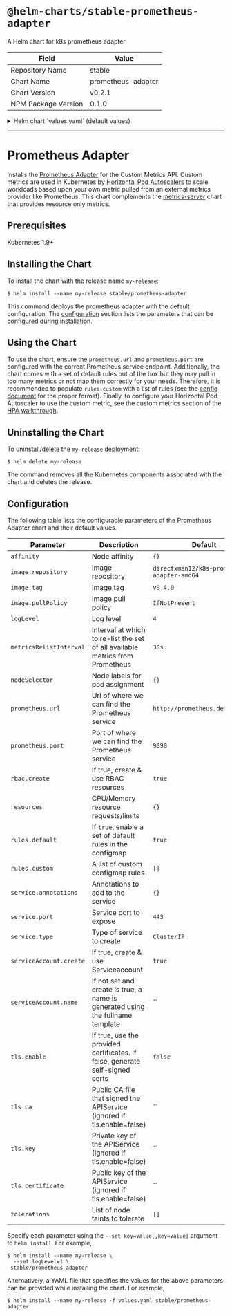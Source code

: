 # `@helm-charts/stable-prometheus-adapter`

A Helm chart for k8s prometheus adapter

| Field               | Value              |
| ------------------- | ------------------ |
| Repository Name     | stable             |
| Chart Name          | prometheus-adapter |
| Chart Version       | v0.2.1             |
| NPM Package Version | 0.1.0              |

<details>

<summary>Helm chart `values.yaml` (default values)</summary>

```yaml
# Default values for k8s-prometheus-adapter..
affinity: {}

image:
  repository: directxman12/k8s-prometheus-adapter-amd64
  tag: v0.4.0
  pullPolicy: IfNotPresent

logLevel: 4

metricsRelistInterval: 30s

nodeSelector: {}

# Url to access prometheus
prometheus:
  url: http://prometheus.default.svc
  port: 9090

replicas: 1

rbac:
  # Specifies whether RBAC resources should be created
  create: true

serviceAccount:
  # Specifies whether a service account should be created
  create: true
  # The name of the service account to use.
  # If not set and create is true, a name is generated using the fullname template
  name:

resources:
  # requests:
  #   cpu: 100m
  #   memory: 128Mi
  # limits:
  #   cpu: 100m
  #   memory: 128Mi

rules:
  default: true
  custom: []
# - seriesQuery: '{__name__=~"^some_metric_count$"}'
#   resources:
#     template: <<.Resource>>
#   name:
#     matches: ""
#     as: "my_custom_metric"
#   metricsQuery: sum(<<.Series>>{<<.LabelMatchers>>}) by (<<.GroupBy>>)

service:
  annotations: {}
  port: 443
  type: ClusterIP

tls:
  enable: false
  ca: |-
    # Public CA file that signed the APIService
  key: |-
    # Private key of the APIService
  certificate: |-
    # Public key of the APIService

tolerations: []
```

</details>

---

# Prometheus Adapter

Installs the [Prometheus Adapter](https://github.com/DirectXMan12/k8s-prometheus-adapter) for the Custom Metrics API. Custom metrics are used in Kubernetes by [Horizontal Pod Autoscalers](https://kubernetes.io/docs/tasks/run-application/horizontal-pod-autoscale/) to scale workloads based upon your own metric pulled from an external metrics provider like Prometheus. This chart complements the [metrics-server](https://github.com/helm/charts/tree/master/stable/metrics-server) chart that provides resource only metrics.

## Prerequisites

Kubernetes 1.9+

## Installing the Chart

To install the chart with the release name `my-release`:

```console
$ helm install --name my-release stable/prometheus-adapter
```

This command deploys the prometheus adapter with the default configuration. The [configuration](#configuration) section lists the parameters that can be configured during installation.

## Using the Chart

To use the chart, ensure the `prometheus.url` and `prometheus.port` are configured with the correct Prometheus service endpoint. Additionally, the chart comes with a set of default rules out of the box but they may pull in too many metrics or not map them correctly for your needs. Therefore, it is recommended to populate `rules.custom` with a list of rules (see the [config document](https://github.com/DirectXMan12/k8s-prometheus-adapter/blob/master/docs/config.md) for the proper format). Finally, to configure your Horizontal Pod Autoscaler to use the custom metric, see the custom metrics section of the [HPA walkthrough](https://kubernetes.io/docs/tasks/run-application/horizontal-pod-autoscale-walkthrough/#autoscaling-on-multiple-metrics-and-custom-metrics).

## Uninstalling the Chart

To uninstall/delete the `my-release` deployment:

```console
$ helm delete my-release
```

The command removes all the Kubernetes components associated with the chart and deletes the release.

## Configuration

The following table lists the configurable parameters of the Prometheus Adapter chart and their default values.

| Parameter               | Description                                                                    | Default                                     |
| ----------------------- | ------------------------------------------------------------------------------ | ------------------------------------------- |
| `affinity`              | Node affinity                                                                  | `{}`                                        |
| `image.repository`      | Image repository                                                               | `directxman12/k8s-prometheus-adapter-amd64` |
| `image.tag`             | Image tag                                                                      | `v0.4.0`                                    |
| `image.pullPolicy`      | Image pull policy                                                              | `IfNotPresent`                              |
| `logLevel`              | Log level                                                                      | `4`                                         |
| `metricsRelistInterval` | Interval at which to re-list the set of all available metrics from Prometheus  | `30s`                                       |
| `nodeSelector`          | Node labels for pod assignment                                                 | `{}`                                        |
| `prometheus.url`        | Url of where we can find the Prometheus service                                | `http://prometheus.default.svc`             |
| `prometheus.port`       | Port of where we can find the Prometheus service                               | `9090`                                      |
| `rbac.create`           | If true, create & use RBAC resources                                           | `true`                                      |
| `resources`             | CPU/Memory resource requests/limits                                            | `{}`                                        |
| `rules.default`         | If `true`, enable a set of default rules in the configmap                      | `true`                                      |
| `rules.custom`          | A list of custom configmap rules                                               | `[]`                                        |
| `service.annotations`   | Annotations to add to the service                                              | `{}`                                        |
| `service.port`          | Service port to expose                                                         | `443`                                       |
| `service.type`          | Type of service to create                                                      | `ClusterIP`                                 |
| `serviceAccount.create` | If true, create & use Serviceaccount                                           | `true`                                      |
| `serviceAccount.name`   | If not set and create is true, a name is generated using the fullname template | ``                                          |
| `tls.enable`            | If true, use the provided certificates. If false, generate self-signed certs   | `false`                                     |
| `tls.ca`                | Public CA file that signed the APIService (ignored if tls.enable=false)        | ``                                          |
| `tls.key`               | Private key of the APIService (ignored if tls.enable=false)                    | ``                                          |
| `tls.certificate`       | Public key of the APIService (ignored if tls.enable=false)                     | ``                                          |
| `tolerations`           | List of node taints to tolerate                                                | `[]`                                        |

Specify each parameter using the `--set key=value[,key=value]` argument to `helm install`. For example,

```console
$ helm install --name my-release \
  --set logLevel=1 \
 stable/prometheus-adapter
```

Alternatively, a YAML file that specifies the values for the above parameters can be provided while installing the chart. For example,

```console
$ helm install --name my-release -f values.yaml stable/prometheus-adapter
```
